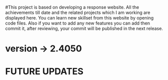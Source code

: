 #This project is based on developing a response website. All the achievements till date and the related projects which I am working are displayed here. You can learn new skillset from this website by opening code files. Also if you want to add any new features you can add then commit it, after reviewing, your commit will be published in the next release. 
# version -> 2.4050

# FUTURE UPDATES

